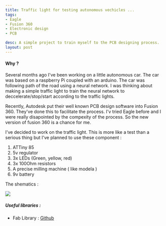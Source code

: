```yaml
---
title: Traffic light for testing autonomous vechicles ...
tags:
- Eagle
- Fusion 360
- Electronic design
- PCB

desc: A simple project to train myself to the PCB designing process.
layout: post
---
```


<!-- more -->
#### Why ?
Several months ago I've been working on a little autonomous car.
The car was based on a raspberry Pi coupled with an arduino.
The car was following path of the road using a neural network. I was thinking about making a simple traffic light to train the neural network to deccelerate/stop/start according to the traffic lights.

Recently, Autodesk put their well known PCB design software into Fusion 360. They've done this to facilitate the process. I'v tried Eagle before and I were really disapointed by the compexity of the process. So the new version of fusion 360 is a chance for me. 

I've decided to work on the traffic light. This is more like a test than a serious thing but I've planned to use these component : 

1. ATTiny 85
2. 5v regulator
3. 3x LEDs (Green, yellow, red)
4. 3x 100Ohm resistors
5. A precise milling machine ( like modela )
6. 9v battery

The shematics : 

<img src="{{site.baseurl}}/assets\img\17-02-shematic.JPG">


##### Useful libraries :
- Fab Library : [Github](https://gitlab.cba.mit.edu/pub/libraries/tree/master/eagle)


